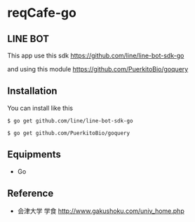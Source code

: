 # reqCafe-go

## LINE BOT
This app use this sdk
<https://github.com/line/line-bot-sdk-go>

and using this module
<https://github.com/PuerkitoBio/goquery>

## Installation
You can install like this
```
$ go get github.com/line/line-bot-sdk-go
```

```
$ go get github.com/PuerkitoBio/goquery
```

## Equipments
- Go

## Reference
- 会津大学 学食
<http://www.gakushoku.com/univ_home.php>
